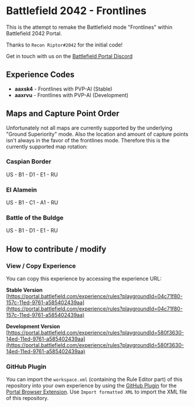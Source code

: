 # Battlefield 2042 - Frontlines
This is the attempt to remake the Battlefield mode "Frontlines" within Battlefield 2042 Portal.

Thanks to `Recon Riptor#2042` for the initial code! 

Get in touch with us on the [Battlefield Portal Discord](https://discord.gg/8un9qY5AvV)

## Experience Codes
- **aaxsk4** - Frontlines with PVP-AI (Stable)
- **aaxrvu** - Frontlines with PVP-AI (Development)

## Maps and Capture Point Order
Unfortunately not all maps are currently supported by the underlying "Ground Superiority" mode. Also the location and amount of capture points isn't always in the favor of the frontlines mode. Therefore this is the currently supported map rotation:
### Caspian Border
US - B1 - D1 - E1 - RU
### El Alamein
US - B1 - C1 - A1 - RU
### Battle of the Buldge
US - B1 - D1 - E1 - RU

## How to contribute / modify
### View / Copy Experience
You can copy this experience by accessing the experience URL:

**Stable Version**  
[https://portal.battlefield.com/experience/rules?playgroundId=04c71f80-157c-11ed-9761-a585402439aa](https://portal.battlefield.com/experience/rules?playgroundId=04c71f80-157c-11ed-9761-a585402439aa)

**Development Version**   
[https://portal.battlefield.com/experience/rules?playgroundId=580f3630-14ed-11ed-9761-a585402439aa](https://portal.battlefield.com/experience/rules?playgroundId=580f3630-14ed-11ed-9761-a585402439aa)

### GitHub Plugin
You can import the `workspace.xml` (containing the Rule Editor part) of this repository into your own experience by using the [GitHub Plugin](https://github.com/RoflKartoffelDE/bf2042-portal-github-plugin) for the [Portal Browser Extension](https://github.com/LennardF1989/BF2042-Portal-Extensions).
Use `Import formatted XML` to import the XML file of this repository.
